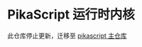 # PikaScript 运行时内核

此仓库停止更新，迁移至 [pikascript 主仓库](https://github.com/pikasTech/pikascript/tree/master/src)
